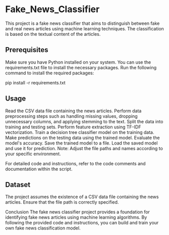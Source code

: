 # Fake_News_Classifier

This project is a fake news classifier that aims to distinguish between fake and real news articles using machine learning techniques. The classification is based on the textual content of the articles.

## Prerequisites
Make sure you have Python installed on your system. You can use the requirements.txt file to install the necessary packages. Run the following command to install the required packages:

pip install -r requirements.txt

## Usage
Read the CSV data file containing the news articles.
Perform data preprocessing steps such as handling missing values, dropping unnecessary columns, and applying stemming to the text.
Split the data into training and testing sets.
Perform feature extraction using TF-IDF vectorization.
Train a decision tree classifier model on the training data.
Make predictions on the testing data using the trained model.
Evaluate the model's accuracy.
Save the trained model to a file.
Load the saved model and use it for prediction.
Note: Adjust the file paths and names according to your specific environment.

For detailed code and instructions, refer to the code comments and documentation within the script.

## Dataset
The project assumes the existence of a CSV data file containing the news articles. Ensure that the file path is correctly specified.

Conclusion
The fake news classifier project provides a foundation for identifying fake news articles using machine learning algorithms. By following the provided code and instructions, you can build and train your own fake news classification model.
